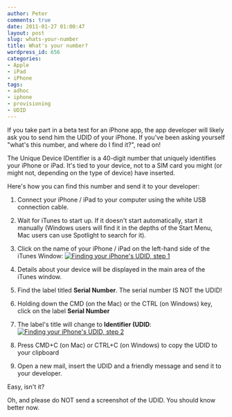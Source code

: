 ```yaml
---
author: Peter
comments: true
date: 2011-01-27 01:00:47
layout: post
slug: whats-your-number
title: What's your number?
wordpress_id: 656
categories:
- Apple
- iPad
- iPhone
tags:
- adhoc
- iphone
- provisioning
- UDID
---
```


If you take part in a beta test for an iPhone app, the app developer will likely ask you to send him the UDID of your iPhone. If you've been asking yourself "what's this number, and where do I find it?", read on!

<!-- more -->The Unique Device IDentifier is a 40-digit number that uniquely identifies your iPhone or iPad. It's tied to your device, not to a SIM card you might (or might not, depending on the type of device) have inserted.

Here's how you can find this number and send it to your developer:




	
  1. Connect your iPhone / iPad to your computer using the white USB connection cable.

	
  2. Wait for iTunes to start up. If it doesn't start automatically, start it manually (Windows users will find it in the depths of the Start Menu, Mac users can use Spotlight to search for it).

	
  3. Click on the name of your iPhone / iPad on the left-hand side of the iTunes Window: [![Finding your iPhone's UDID, step 1](http://farm6.static.flickr.com/5180/5391569342_79b2d97180.jpg)](http://www.flickr.com/photos/81029262@N00/5391569342)

	
  4. Details about your device will be displayed in the main area of the iTunes window.

	
  5. Find the label titled **Serial Number**. The serial number IS NOT the UDID!

	
  6. Holding down the CMD (on the Mac) or the CTRL (on Windows) key, click on the label **Serial Number**

	
  7. The label's title will change to **Identifier (UDID**:[![Finding your iPhone's UDID, step 2](http://farm6.static.flickr.com/5291/5391652500_1c2dbaf918.jpg)](http://www.flickr.com/photos/81029262@N00/5391652500)

	
  8. Press CMD+C (on Mac) or CTRL+C (on Windows) to copy the UDID to your clipboard

	
  9. Open a new mail, insert the UDID and a friendly message and send it to your developer.



Easy, isn't it?

Oh, and please do NOT send a screenshot of the UDID. You should know better now.
